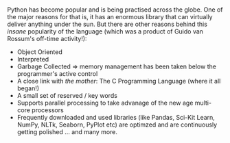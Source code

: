 ##### 
Python has become popular and is being practised across the globe. One of the major reasons for that is, it has an enormous library that can virtually deliver anything under the sun. But there are other reasons behind this <i>insane</i> popularity of the language (which was a product of Guido van Rossum's off-time activity!): 
- Object Oriented
- Interpreted
- Garbage Collected => memory management has been taken below the programmer's active control
- A close link with <i>the mother</i>: The C Programming Language (where it all began!)
- A small set of reserved / key words
- Supports parallel processing to take advanage of the new age multi-core processors
- Frequently downloaded and used libraries (like Pandas, Sci-Kit Learn, NumPy, NLTk, Seaborn, PyPlot etc) are optimzed and are continuously getting polished
... and many more.
